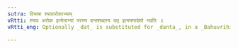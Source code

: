 ```yaml
---
sutra: विभाषा श्यावारोकाभ्याम्
vRtti: श्याव अरोक इत्येताभ्यां परस्य दन्तशब्दस्य दतृ इत्ययमादेशो भवति ॥
vRtti_eng: Optionally _dat_ is substituted for _danta_, in a _Bahuvrihi_ compound, when it is preceded by the words _syava_ and _aroka_.

---
```

